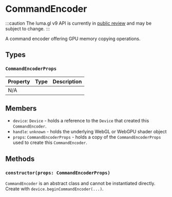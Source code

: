 # CommandEncoder

:::caution
The luma.gl v9 API is currently in [public review](/docs/public-review) and may be subject to change.
:::

A command encoder offering GPU memory copying operations.

## Types

### `CommandEncoderProps`

| Property      | Type                             | Description                                                                  |
| ------------- | -------------------------------- | ---------------------------------------------------------------------------- |
| N/A  |                     |                          |


## Members

- `device`: `Device` - holds a reference to the `Device` that created this `CommandEncoder`.
- `handle`: `unknown` - holds the underlying WebGL or WebGPU shader object
- `props`: `CommandEncoderProps` - holds a copy of the `CommandEncoderProps` used to create this `CommandEncoder`.

## Methods

### `constructor(props: CommandEncoderProps)`

`CommandEncoder` is an abstract class and cannot be instantiated directly. Create with `device.beginCommandEncoder(...)`.
